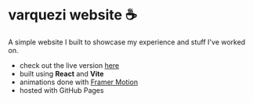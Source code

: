 # varquezi website ☕
A simple website I built to showcase my experience and stuff I've worked on.
- check out the live version [here](https://varquezi.com)
- built using **React** and **Vite**
- animations done with [Framer Motion](https://www.npmjs.com/package/framer-motion)
- hosted with GitHub Pages

